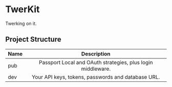 TwerKit
=======

Twerking on it.


Project Structure
-----------------

| Name                               | Description                                                 |
| --- |:-----------------------------------------------------------:|
| pub | Passport Local and OAuth strategies, plus login middleware. |
| dev | Your API keys, tokens, passwords and database URL.          |
